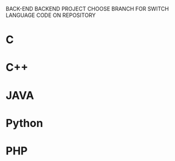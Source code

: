 BACK-END
BACKEND PROJECT CHOOSE BRANCH FOR SWITCH LANGUAGE CODE ON REPOSITORY

C
=======

C++
=======

JAVA
=======

Python
=======

PHP
=======

